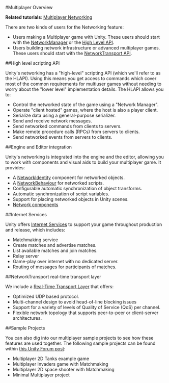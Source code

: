 #Multiplayer Overview

**Related tutorials**: [Multiplayer Networking](https://unity3d.com/learn/tutorials/topics/multiplayer-networking)

There are two kinds of users for the Networking feature:

* Users making a Multiplayer game with Unity. These users should start with the [NetworkManager](UNetManager) or the [High Level API](UNetUsingHLAPI).
* Users building network infrastructure or advanced multiplayer games. These users should start with the [NetworkTransport API](UNetUsingTransport).

##High level scripting API

Unity's networking has a "high-level" scripting API (which we'll refer to as the HLAPI). Using this means you get access to commands which cover most of the common requirements for multiuser games without needing to worry about the "lower level" implementation details. The HLAPI allows you to:

* Control the networked state of the game using a "Network Manager".
* Operate "client hosted" games, where the host is also a player client.
* Serialize data using a general-purpose serializer.
* Send and receive network messages.
* Send networked commands from clients to servers.
* Make remote procedure calls (RPCs) from servers to clients.
* Send networked events from servers to clients.

##Engine and Editor integration

Unity's networking is integrated into the engine and the editor, allowing you to work with components and visual aids to build your multiplayer game. It provides:

* A [NetworkIdentity](ScriptRef:Networking.NetworkIdentity.html) component for networked objects.
* A [NetworkBehaviour](ScriptRef:Networking.NetworkBehaviour.html) for networked scripts.
* Configurable automatic synchronization of object transforms.
* Automatic synchronization of script variables.
* Support for placing networked objects in Unity scenes.
* [Network components](UNetReference.html)

##Internet Services

Unity offers [Internet Services](UnityMultiplayerSettingUp) to support your game throughout production and release, which includes:

* Matchmaking service
* Create matches and advertise matches.
* List available matches and join matches.
* Relay server
* Game-play over internet with no dedicated server.
* Routing of messages for participants of matches.

##NetworkTransport real-time transport layer

We include a [Real-Time Transport Layer](UNetUsingTransport) that offers:

* Optimized UDP based protocol.
* Multi-channel design to avoid head-of-line blocking issues
* Support for a variety of levels of Quality of Service (QoS) per channel.
* Flexible network topology that supports peer-to-peer or client-server architectures.

##Sample Projects

You can also dig into our multiplayer sample projects to see how these features are used together. The following sample projects can be found within [this Unity Forum post](http://forum.unity3d.com/threads/unet-sample-projects.331978/):

* Multiplayer 2D Tanks example game
* Multiplayer Invaders game with Matchmaking
* Multiplayer 2D space shooter with Matchmaking
* Minimal Multiplayer project

